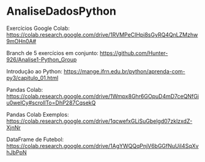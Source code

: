 # AnaliseDadosPython

Exercícios Google Colab: https://colab.research.google.com/drive/1RVMPeCIHpi8sGyRQ4QnLZMzhw9mOHn0A#

Branch de 5 exercícios em conjunto: https://github.com/Hunter-926/Analise1-Python_Group

Introdução ao Python: https://mange.ifrn.edu.br/python/aprenda-com-py3/capitulo_01.html

Pandas Colab: https://colab.research.google.com/drive/1Wmpx8Ghr6GOpuD4mD7ceQNfGiu0welCy#scrollTo=DhP287CqsekQ

Pandas Colab Exemplos: https://colab.research.google.com/drive/1qcwefxGLiSuGbelgd07zklzxdZ-XjnNr

DataFrame de Futebol: https://colab.research.google.com/drive/1AgYWQQqPnjV6bGGfNuUiI4SqXvhJbPpN
